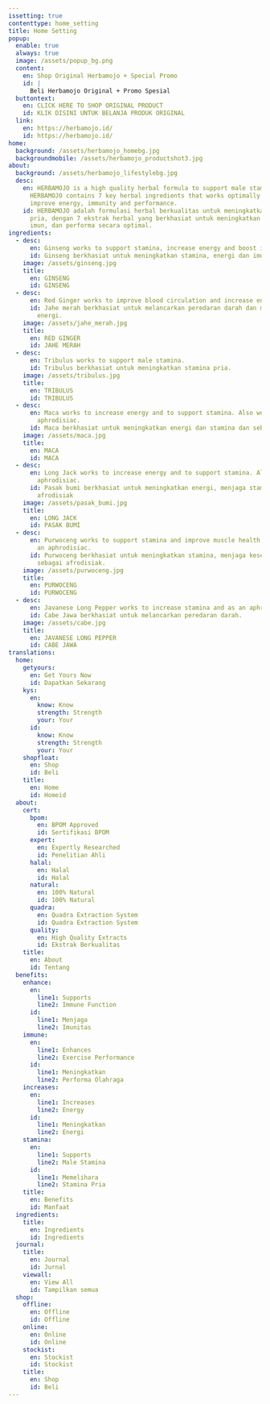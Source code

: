 ```yaml
---
issetting: true
contenttype: home_setting
title: Home Setting
popup:
  enable: true
  always: true
  image: /assets/popup_bg.png
  content:
    en: Shop Original Herbamojo + Special Promo
    id: |
      Beli Herbamojo Original + Promo Spesial
  buttontext:
    en: CLICK HERE TO SHOP ORIGINAL PRODUCT
    id: KLIK DISINI UNTUK BELANJA PRODUK ORIGINAL
  link:
    en: https://herbamojo.id/
    id: https://herbamojo.id/
home:
  background: /assets/herbamojo_homebg.jpg
  backgroundmobile: /assets/herbamojo_productshot3.jpg
about:
  background: /assets/herbamojo_lifestylebg.jpg
  desc:
    en: HERBAMOJO is a high quality herbal formula to support male stamina.
      HERBAMOJO contains 7 key herbal ingredients that works optimally to help
      improve energy, immunity and performance.
    id: HERBAMOJO adalah formulasi herbal berkualitas untuk meningkatkan stamina
      pria, dengan 7 ekstrak herbal yang berkhasiat untuk meningkatkan energi,
      imun, dan performa secara optimal.
ingredients:
  - desc:
      en: Ginseng works to support stamina, increase energy and boost immunity.
      id: Ginseng berkhasiat untuk meningkatkan stamina, energi dan imun tubuh.
    image: /assets/ginseng.jpg
    title:
      en: GINSENG
      id: GINSENG
  - desc:
      en: Red Ginger works to improve blood circulation and increase energy
      id: Jahe merah berkhasiat untuk melancarkan peredaran darah dan meningkatkan
        energi.
    image: /assets/jahe_merah.jpg
    title:
      en: RED GINGER
      id: JAHE MERAH
  - desc:
      en: Tribulus works to support male stamina.
      id: Tribulus berkhasiat untuk meningkatkan stamina pria.
    image: /assets/tribulus.jpg
    title:
      en: TRIBULUS
      id: TRIBULUS
  - desc:
      en: Maca works to increase energy and to support stamina. Also works as an
        aphrodisiac.
      id: Maca berkhasiat untuk meningkatkan energi dan stamina dan sebagai afrodisiak
    image: /assets/maca.jpg
    title:
      en: MACA
      id: MACA
  - desc:
      en: Long Jack works to increase energy and to support stamina. Also works as an
        aphrodisiac.
      id: Pasak bumi berkhasiat untuk meningkatkan energi, menjaga stamina dan sebagai
        afrodisiak
    image: /assets/pasak_bumi.jpg
    title:
      en: LONG JACK
      id: PASAK BUMI
  - desc:
      en: Purwoceng works to support stamina and improve muscle health. Also works as
        an aphrodisiac.
      id: Purwoceng berkhasiat untuk meningkatkan stamina, menjaga kesehatan otot dan
        sebagai afrodisiak.
    image: /assets/purwoceng.jpg
    title:
      en: PURWOCENG
      id: PURWOCENG
  - desc:
      en: Javanese Long Pepper works to increase stamina and as an aphrodisiac.
      id: Cabe Jawa berkhasiat untuk melancarkan peredaran darah.
    image: /assets/cabe.jpg
    title:
      en: JAVANESE LONG PEPPER
      id: CABE JAWA
translations:
  home:
    getyours:
      en: Get Yours Now
      id: Dapatkan Sekarang
    kys:
      en:
        know: Know
        strength: Strength
        your: Your
      id:
        know: Know
        strength: Strength
        your: Your
    shopfloat:
      en: Shop
      id: Beli
    title:
      en: Home
      id: Homeid
  about:
    cert:
      bpom:
        en: BPOM Approved
        id: Sertifikasi BPOM
      expert:
        en: Expertly Researched
        id: Penelitian Ahli
      halal:
        en: Halal
        id: Halal
      natural:
        en: 100% Natural
        id: 100% Natural
      quadra:
        en: Quadra Extraction System
        id: Quadra Extraction System
      quality:
        en: High Quality Extracts
        id: Ekstrak Berkualitas
    title:
      en: About
      id: Tentang
  benefits:
    enhance:
      en:
        line1: Supports
        line2: Immune Function
      id:
        line1: Menjaga
        line2: Imunitas
    immune:
      en:
        line1: Enhances
        line2: Exercise Performance
      id:
        line1: Meningkatkan
        line2: Performa Olahraga
    increases:
      en:
        line1: Increases
        line2: Energy
      id:
        line1: Meningkatkan
        line2: Energi
    stamina:
      en:
        line1: Supports
        line2: Male Stamina
      id:
        line1: Memelihara
        line2: Stamina Pria
    title:
      en: Benefits
      id: Manfaat
  ingredients:
    title:
      en: Ingredients
      id: Ingredients
  journal:
    title:
      en: Journal
      id: Jurnal
    viewall:
      en: View All
      id: Tampilkan semua
  shop:
    offline:
      en: Offline
      id: Offline
    online:
      en: Online
      id: Online
    stockist:
      en: Stockist
      id: Stockist
    title:
      en: Shop
      id: Beli
---
```


